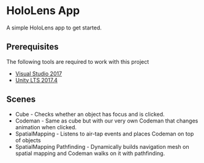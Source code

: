# HoloLens App #

A simple HoloLens app to get started.

## Prerequisites ##
The following tools are required to work with this project
* [Visual Studio 2017](https://visualstudio.microsoft.com/downloads/)
* [Unity LTS 2017.4](https://unity.com/)

## Scenes ##
* Cube - Checks whether an object has focus and is clicked.
* Codeman - Same as cube but with our very own Codeman that changes animation when clicked.
* SpatialMapping - Listens to air-tap events and places Codeman on top of objects
* SpatialMapping Pathfinding - Dynamically builds navigation mesh on spatial mapping and Codeman walks on it with pathfinding.